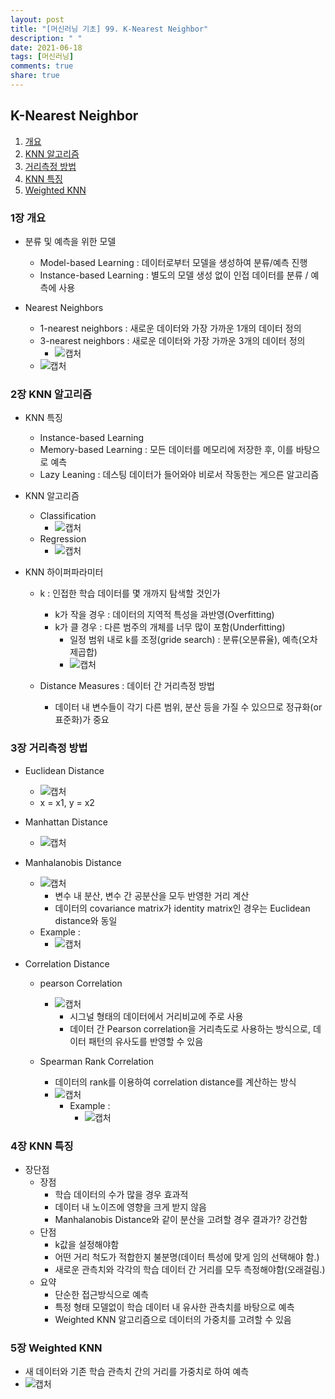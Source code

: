 ```yaml
---
layout: post
title: "[머신러닝 기초] 99. K-Nearest Neighbor"
description: " "
date: 2021-06-18
tags: [머신러닝]
comments: true
share: true
---
```


## K-Nearest Neighbor
1. [개요](#1장-개요)   
2. [KNN 알고리즘](#2장-KNN-알고리즘)   
3. [거리측정 방법](#3장-거리측정-방법)   
4. [KNN 특징](#4장-KNN-특징)   
5. [Weighted KNN](#5장-Weighted-KNN)   

### 1장 개요
- 분류 및 예측을 위한 모델
  - Model-based Learning : 데이터로부터 모델을 생성하여 분류/예측 진행
  - Instance-based Learning : 별도의 모델 생성 없이 인접 데이터를 분류 / 예측에 사용

- Nearest Neighbors 
  - 1-nearest neighbors : 새로운 데이터와 가장 가까운 1개의 데이터 정의
  - 3-nearest neighbors : 새로운 데이터와 가장 가까운 3개의 데이터 정의
    - ![캡처](https://user-images.githubusercontent.com/43491168/112488355-cf888500-8dc0-11eb-8a29-277d71688ad7.PNG)
  - ![캡처](https://user-images.githubusercontent.com/43491168/112488708-25f5c380-8dc1-11eb-9d2a-3bf7a6c209c4.PNG)

### 2장 KNN 알고리즘
- KNN 특징
  - Instance-based Learning
  - Memory-based Learning : 모든 데이터를 메모리에 저장한 후, 이를 바탕으로 예측
  - Lazy Leaning : 데스팅 데이터가 들어와야 비로서 작동한는 게으른 알고리즘

- KNN 알고리즘
  - Classification
    - ![캡처](https://user-images.githubusercontent.com/43491168/112489602-f0050f00-8dc1-11eb-8358-2bb1dd7390d2.PNG)
  - Regression
    - ![캡처](https://user-images.githubusercontent.com/43491168/112489800-2478cb00-8dc2-11eb-9ec6-15aa4e2b978a.PNG)

- KNN 하이퍼파라미터
  - k : 인접한 학습 데이터를 몇 개까지 탐색할 것인가
    - k가 작을 경우 : 데이터의 지역적 특성을 과반영(Overfitting)
    - k가 클 경우 : 다른 범주의 개체를 너무 많이 포함(Underfitting)
      - 일정 범위 내로 k를 조정(gride search) : 분류(오분류율), 예측(오차 제곱합)
      - ![캡처](https://user-images.githubusercontent.com/43491168/112490760-019ae680-8dc3-11eb-9aed-69753151d55a.PNG)

  - Distance Measures : 데이터 간 거리측정 방법
    - 데이터 내 변수들이 각기 다른 범위, 분산 등을 가질 수 있으므로 정규화(or 표준화)가 중요

### 3장 거리측정 방법
- Euclidean Distance
  - ![캡처](https://user-images.githubusercontent.com/43491168/112491335-8ede3b00-8dc3-11eb-8c6c-e3445df44e1b.PNG)
  - x = x1, y = x2

- Manhattan Distance
  - ![캡처](https://user-images.githubusercontent.com/43491168/112491730-ed0b1e00-8dc3-11eb-99c0-4b56c9792a59.PNG)

- Manhalanobis Distance
  - ![캡처](https://user-images.githubusercontent.com/43491168/112491794-001dee00-8dc4-11eb-9f08-95d88f1add93.PNG)
    - 변수 내 분산, 변수 간 공분산을 모두 반영한 거리 계산
    - 데이터의 covariance matrix가 identity matrix인 경우는 Euclidean distance와 동일
  - Example : 
    - ![캡처](https://user-images.githubusercontent.com/43491168/112492686-d0bbb100-8dc4-11eb-8ede-9735809e394a.PNG)

- Correlation Distance
  - pearson Correlation
    - ![캡처](https://user-images.githubusercontent.com/43491168/112492911-06f93080-8dc5-11eb-8703-5f59d001f8cf.PNG)
      - 시그널 형태의 데이터에서 거리비교에 주로 사용
      - 데이터 간 Pearson correlation을 거리측도로 사용하는 방식으로, 데이터 패턴의 유사도를 반영할 수 있음
  
  - Spearman Rank Correlation
    - 데이터의 rank를 이용하여 correlation distance를 계산하는 방식
    - ![캡처](https://user-images.githubusercontent.com/43491168/112493269-5b9cab80-8dc5-11eb-88ee-86d00eff9251.PNG)
      - Example : 
        - ![캡처](https://user-images.githubusercontent.com/43491168/112493558-9c94c000-8dc5-11eb-8d00-29af9161b0a8.PNG)

### 4장 KNN 특징
- 장단점
  - 장점
    - 학습 데이터의 수가 많을 경우 효과적
    - 데이터 내 노이즈에 영향을 크게 받지 않음
    - Manhalanobis Distance와 같이 분산을 고려할 경우 결과가? 강건함
  - 단점
    - k값을 설정해야함
    - 어떤 거리 척도가 적합한지 불분명(데이터 특성에 맞게 임의 선택해야 함.)
    - 새로운 관측치와 각각의 학습 데이터 간 거리를 모두 측정해야함(오래걸림.)
  - 요약
    - 단순한 접근방식으로 예측
    - 특정 형태 모델없이 학습 데이터 내 유사한 관측치를 바탕으로 예측
    - Weighted KNN 알고리즘으로 데이터의 가중치를 고려할 수 있음

### 5장 Weighted KNN
- 새 데이터와 기존 학습 관측치 간의 거리를 가중치로 하여 예측
- ![캡처](https://user-images.githubusercontent.com/43491168/112494509-76235480-8dc6-11eb-9389-152ec5936e06.PNG)



